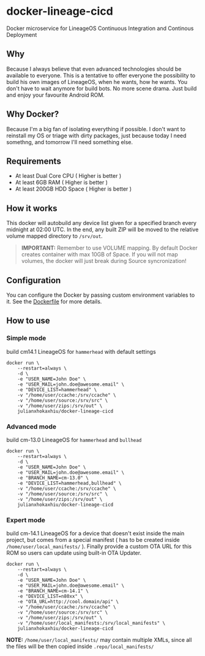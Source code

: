 # docker-lineage-cicd

Docker microservice for LineageOS Continuous Integration and Continous Deployment

## Why

Because I always believe that even advanced technologies should be available to everyone. This is a tentative to offer everyone the possibility to build his own images of LineageOS, when he wants, how he wants. You don't have to wait anymore for build bots. No more scene drama. Just build and enjoy your favourite Android ROM.

## Why Docker?

Because I'm a big fan of isolating everything if possible. I don't want to reinstall my OS or triage with dirty packages, just because today I need somethng, and tomorrow I'll need something else.

## Requirements

- At least Dual Core CPU ( Higher is better )
- At least 6GB RAM ( Higher is better )
- At least 200GB HDD Space ( Higher is better )

## How it works

This docker will autobuild any device list given for a specified branch every midnight at 02:00 UTC. In the end, any built ZIP will be moved to the relative volume mapped directory to `/srv/out`.

> **IMPORTANT:** Remember to use VOLUME mapping. By default Docker creates container with max 10GB of Space. If you will not map volumes, the docker will just break during Source syncronization!

## Configuration

You can configure the Docker by passing custom environment variables to it. See the [Dockerfile](Dockerfile#L11) for more details.

## How to use

### Simple mode
build cm14.1 LineageOS for `hammerhead` with default settings
```
docker run \
    --restart=always \
    -d \
    -e "USER_NAME=John Doe" \
    -e "USER_MAIL=john.doe@awesome.email" \
    -e "DEVICE_LIST=hammerhead" \
    -v "/home/user/ccache:/srv/ccache" \
    -v "/home/user/source:/srv/src" \
    -v "/home/user/zips:/srv/out" \
    julianxhokaxhiu/docker-lineage-cicd
```

### Advanced mode
build cm-13.0 LineageOS for `hammerhead` and `bullhead`
```
docker run \
    --restart=always \
    -d \
    -e "USER_NAME=John Doe" \
    -e "USER_MAIL=john.doe@awesome.email" \
    -e "BRANCH_NAME=cm-13.0" \
    -e "DEVICE_LIST=hammerhead,bullhead" \
    -v "/home/user/ccache:/srv/ccache" \
    -v "/home/user/source:/srv/src" \
    -v "/home/user/zips:/srv/out" \
    julianxhokaxhiu/docker-lineage-cicd
```

### Expert mode
build cm-14.1 LineageOS for a device that doesn't exist inside the main project, but comes from a special manifest ( has to be created inside `/home/user/local_manifests/` ). Finally provide a custom OTA URL for this ROM so users can update using built-in OTA Updater.
```
docker run \
    --restart=always \
    -d \
    -e "USER_NAME=John Doe" \
    -e "USER_MAIL=john.doe@awesome.email" \
    -e "BRANCH_NAME=cm-14.1" \
    -e "DEVICE_LIST=n80xx" \
    -e "OTA_URL=http://cool.domain/api" \
    -v "/home/user/ccache:/srv/ccache" \
    -v "/home/user/source:/srv/src" \
    -v "/home/user/zips:/srv/out" \
    -v "/home/user/local_manifests:/srv/local_manifests" \
    julianxhokaxhiu/docker-lineage-cicd
```
**NOTE:** `/home/user/local_manifests/` may contain multiple XMLs, since all the files will be then copied inside `.repo/local_manifests/`